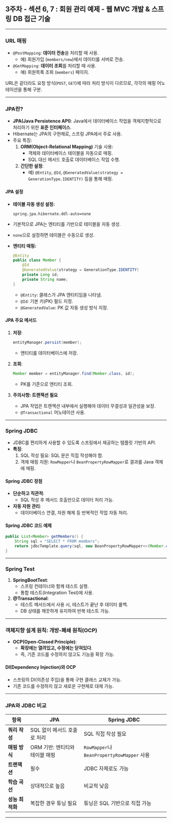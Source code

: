 ## 3주차 - 섹션 6, 7 : 회원 관리 예제 - 웹 MVC 개발 & 스프링 DB 접근 기술
---

### URL 매핑
- `@PostMapping`: **데이터 전송**을 처리할 때 사용.
  - 예) 회원가입 (`members/new`)에서 데이터를 서버로 전송.
- `@GetMapping`: **데이터 조회**를 처리할 때 사용.
  - 예) 회원목록 조회 (`members`) 페이지.

URL은 같더라도 요청 방식(`POST`, `GET`)에 따라 처리 방식이 다르므로, 각각의 매핑 어노테이션을 통해 구분.

---

### JPA란?
- **JPA(Java Persistence API)**: Java에서 데이터베이스 작업을 객체지향적으로 처리하기 위한 **표준 인터페이스**.
- Hibernate는 JPA의 구현체로, 스프링 JPA에서 주로 사용.
- 주요 특징:
  1. **ORM(Object-Relational Mapping)** 기술 사용:
     - 객체와 데이터베이스 테이블을 자동으로 매핑.
     - SQL 대신 메서드 호출로 데이터베이스 작업 수행.
  2. **간단한 설정**:
     - 예) `@Entity`, `@Id`, `@GeneratedValue(strategy = GenerationType.IDENTITY)` 등을 통해 매핑.

#### JPA 설정
- **테이블 자동 생성 설정:**
  ```properties
  spring.jpa.hibernate.ddl-auto=none
  ```
  
- 기본적으로 JPA는 엔티티를 기반으로 테이블을 자동 생성.
- `none`으로 설정하면 테이블은 수동으로 생성.
- **엔티티 매핑:**
    
    ```java
    @Entity
    public class Member {
        @Id
        @GeneratedValue(strategy = GenerationType.IDENTITY)
        private Long id;
        private String name;
    }
    ```
    
    - `@Entity`: 클래스가 JPA 엔티티임을 나타냄.
    - `@Id`: 기본 키(PK) 필드 지정.
    - `@GeneratedValue`: PK 값 자동 생성 방식 지정.

#### JPA 주요 메서드

1. **저장**:
    
    ```java
    entityManager.persist(member);
    ```
    
    - 엔티티를 데이터베이스에 저장.
2. **조회**:
    
    ```java
    Member member = entityManager.find(Member.class, id);
    ```
    
    - PK를 기준으로 엔티티 조회.
3. **주의사항: 트랜잭션 필요**
    - JPA 작업은 트랜잭션 내부에서 실행해야 데이터 무결성과 일관성을 보장.
    - `@Transactional` 어노테이션 사용.

---

### Spring JDBC

- JDBC를 편리하게 사용할 수 있도록 스프링에서 제공하는 템플릿 기반의 API.
- **특징**:
    1. SQL 작성 필요: SQL 문은 직접 작성해야 함.
    2. 객체 매핑 지원: `RowMapper`나 `BeanPropertyRowMapper`로 결과를 Java 객체에 매핑.

#### Spring JDBC 장점

- **단순하고 직관적**:
    - SQL 작성 후 메서드 호출만으로 데이터 처리 가능.
- **자동 자원 관리**:
    - 데이터베이스 연결, 자원 해제 등 반복적인 작업 자동 처리.

#### Spring JDBC 코드 예제

```java
public List<Member> getMembers() {
    String sql = "SELECT * FROM members";
    return jdbcTemplate.query(sql, new BeanPropertyRowMapper<>(Member.class));
}
```

---

### Spring Test

1. **SpringBootTest**:
    - 스프링 컨테이너와 함께 테스트 실행.
    - 통합 테스트(Integration Test)에 사용.
2. **@Transactional**:
    - 테스트 메서드에서 사용 시, 테스트가 끝난 후 데이터 롤백.
    - DB 상태를 깨끗하게 유지하여 반복 테스트 가능.

---

### 객체지향 설계 원칙: 개방-폐쇄 원칙(OCP)

- **OCP(Open-Closed Principle)**:
    - **확장에는 열려있고, 수정에는 닫혀있다**.
    - 즉, 기존 코드를 수정하지 않고도 기능을 확장 가능.

#### DI(Dependency Injection)와 OCP

- 스프링의 DI(의존성 주입)을 통해 구현 클래스 교체가 가능.
- 기존 코드를 수정하지 않고 새로운 구현체로 대체 가능.

---

### JPA와 JDBC 비교

| **항목** | **JPA** | **Spring JDBC** |
| --- | --- | --- |
| **쿼리 작성** | SQL 없이 메서드 호출로 처리 | SQL 직접 작성 필요 |
| **매핑 방식** | ORM 기반: 엔티티와 테이블 매핑 | `RowMapper`나 `BeanPropertyRowMapper` 사용 |
| **트랜잭션** | 필수 | JDBC 자체로도 가능 |
| **학습 곡선** | 상대적으로 높음 | 비교적 낮음 |
| **성능 최적화** | 복잡한 경우 튜닝 필요 | 튜닝은 SQL 기반으로 직접 가능 |

---
